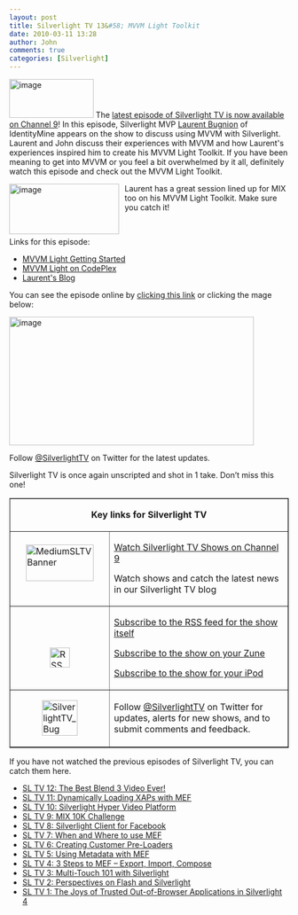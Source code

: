 ```yaml
---
layout: post
title: Silverlight TV 13&#58; MVVM Light Toolkit
date: 2010-03-11 13:28
author: John
comments: true
categories: [Silverlight]
---
```

<p><a href="http://channel9.msdn.com/shows/SilverlightTV/"><img title="image" border="0" alt="image" src="http://images.johnpapa.net/wp-content/uploads/files/media/image/WindowsLiveWriter/SilverlightTVEpisode005UsingMetadatawith_C5A0/image4.png" width="152" height="70" /></a> The <a href="http://channel9.msdn.com/shows/SilverlightTV/Silverlight-TV-13-MVVM-Light-Toolkit/">latest episode of Silverlight TV is now available on Channel 9</a>! In this episode, Silverlight MVP <a href="http://blog.galasoft.ch/">Laurent Bugnion</a> of IdentityMine appears on the show to discuss using MVVM with Silverlight. Laurent and John discuss their experiences with MVVM and how Laurent's experiences inspired him to create his MVVM Light Toolkit. If you have been meaning to get into MVVM or you feel a bit overwhelmed by it all, definitely watch this episode and check out the MVVM Light Toolkit. </p>  <p><a href="http://live.visitmix.com/MIX10/Sessions/EX14"><a href="http://live.visitmix.com/MIX10/Sessions/EX14"><img style="border-bottom: 0px; border-left: 0px; margin: 0px 10px 0px 0px; display: inline; border-top: 0px; border-right: 0px" title="image" border="0" alt="image" align="left" src="http://images.johnpapa.net/wp-content/uploads/files/media/image/WindowsLiveWriter/SilverlightTV13MVVMLightToolkit_9337/image_6.png" width="198" height="91" /></a>Laurent has a great session lined up for MIX</a> too on his MVVM Light Toolkit. Make sure you catch it!</p>  <p>&#160;</p>  <p>Links for this episode:</p>  <ul>   <p></p>    <li><a href="http://galasoft.ch/mvvm/getstarted">MVVM Light Getting Started</a> </li>    <li><a href="http://mvvmlight.codeplex.com">MVVM Light on CodePlex</a> </li>    <li><a href="http://blog.galasoft.ch/">Laurent's Blog</a></li>    <p></p> </ul>  <p>You can see the episode online by <a href="http://channel9.msdn.com/shows/SilverlightTV/Silverlight-TV-13-MVVM-Light-Toolkit/">clicking this link</a> or clicking the mage below:</p>  <p><a href="http://channel9.msdn.com/shows/SilverlightTV/Silverlight-TV-13-MVVM-Light-Toolkit/"><img style="border-bottom: 0px; border-left: 0px; display: inline; border-top: 0px; border-right: 0px" title="image" border="0" alt="image" src="http://images.johnpapa.net/wp-content/uploads/files/media/image/WindowsLiveWriter/SilverlightTV13MVVMLightToolkit_9337/image_3.png" width="441" height="232" /></a> </p>  <p>Follow <a href="http://www.twitter.com/SilverlightTV">@SilverlightTV</a> on Twitter for the latest updates.</p>  <p>Silverlight TV is once again unscripted and shot in 1 take. Don’t miss this one! </p>  <table border="1" cellspacing="0" cellpadding="5"><tbody>     <tr>       <td colspan="2">         <p align="center"><b>Key links for Silverlight TV</b></p>       </td>     </tr>      <tr>       <td width="162">         <p><a href="http://channel9.msdn.com/shows/SilverlightTV/"><img style="border-right-width: 0px; display: block; float: none; border-top-width: 0px; border-bottom-width: 0px; margin-left: auto; border-left-width: 0px; margin-right: auto" title="MediumSLTVBanner" border="0" alt="MediumSLTVBanner" src="http://images.johnpapa.net/wp-content/uploads/files/media/image/WindowsLiveWriter/3StepstoMEFSilverlightTVEpisode4_12BDA/MediumSLTVBanner_3.png" width="122" height="66" /></a>&#160;</p>       </td>        <td width="306">         <p><a href="http://channel9.msdn.com/shows/SilverlightTV/">Watch Silverlight TV Shows on Channel 9</a></p>          <p>Watch shows and catch the latest news in our Silverlight TV blog</p>       </td>     </tr>      <tr>       <td width="162">         <p>&#160;</p>          <p><a href="http://images.johnpapa.net/wp-content/uploads/files/media/image/WindowsLiveWriter/3StepstoMEFSilverlightTVEpisode4_12BDA/RSS_2.png"><img style="border-right-width: 0px; display: block; float: none; border-top-width: 0px; border-bottom-width: 0px; margin-left: auto; border-left-width: 0px; margin-right: auto" title="RSS" border="0" alt="RSS" src="http://images.johnpapa.net/wp-content/uploads/files/media/image/WindowsLiveWriter/3StepstoMEFSilverlightTVEpisode4_12BDA/RSS_thumb.png" width="36" height="36" /></a></p>       </td>        <td width="306">         <p><a href="http://channel9.msdn.com/shows/SilverlightTV/RSS/">Subscribe to the RSS feed for the show itself</a></p>          <p><a href="http://channel9.msdn.com/shows/SilverlightTV/feed/zune/">Subscribe to the show on your Zune</a></p>          <p><a href="http://channel9.msdn.com/shows/SilverlightTV/feed/ipod/">Subscribe to the show for your iPod</a></p>       </td>     </tr>      <tr>       <td width="162">         <p><a href="http://images.johnpapa.net/wp-content/uploads/files/media/image/WindowsLiveWriter/7f977e907c4d_EE29/SilverlightTV_Bug_2.png"><img style="border-right-width: 0px; display: block; float: none; border-top-width: 0px; border-bottom-width: 0px; margin-left: auto; border-left-width: 0px; margin-right: auto" title="SilverlightTV_Bug" border="0" alt="SilverlightTV_Bug" src="http://images.johnpapa.net/wp-content/uploads/files/media/image/WindowsLiveWriter/7f977e907c4d_EE29/SilverlightTV_Bug_thumb.png" width="64" height="64" /></a></p>       </td>        <td width="306">         <p>Follow <a href="http://www.twitter.com/SilverlightTV">@SilverlightTV</a> on Twitter for updates, alerts for new shows, and to submit comments and feedback.</p>       </td>     </tr>   </tbody></table>  <p></p>  <p></p>  <p>If you have not watched the previous episodes of Silverlight TV, you can catch them here.</p>  <ul>   <li><a href="http://channel9.msdn.com/shows/SilverlightTV/Silverlight-TV-12-The-Best-Blend-3-Video-Ever/">SL TV 12: The Best Blend 3 Video Ever!</a> </li>    <li><a href="http://channel9.msdn.com/shows/SilverlightTV/Silverlight-TV-11-Dynamically-Loading-XAPs-with-MEF/">SL TV 11: Dynamically Loading XAPs with MEF</a> </li>    <li><a href="http://channel9.msdn.com/shows/SilverlightTV/Silverlight-TV-10-Jesse-Liberty-Explains-the-Hyper-Video-Project/">SL TV 10: Silverlight Hyper Video Platform</a> </li>    <li><a href="http://channel9.msdn.com/shows/SilverlightTV/Silverlight-TV-9-MIX-10K-Challenge/">SL TV 9: MIX 10K Challenge</a> </li>    <li><a href="http://channel9.msdn.com/shows/SilverlightTV/Silverlight-TV-8-Inside-Look-at-the-Code-for-the-Silverlight-for-Facebook-App/">SL TV 8: Silverlight Client for Facebook</a> </li>    <li><a href="http://channel9.msdn.com/shows/SilverlightTV/Silverlight-TV-7-When-and-Where-to-use-MEF/">SL TV 7: When and Where to use MEF</a> </li>    <li><a href="http://channel9.msdn.com/shows/SilverlightTV/Silverlight-TV-Episode-6-Creating-Custom-Pre-Loaders/">SL TV 6: Creating Customer Pre-Loaders</a> </li>    <li><a href="http://channel9.msdn.com/shows/SilverlightTV/Silverlight-TV-Episode-5-Using-Metadata-with-MEF/">SL TV 5: Using Metadata with MEF</a> </li>    <li><a href="http://channel9.msdn.com/shows/SilverlightTV/Silverlight-TV-Episode-4-3-Steps-to-MEF-Export-Import-Compose/">SL TV 4: 3 Steps to MEF – Export, Import, Compose</a> </li>    <li><a href="http://channel9.msdn.com/shows/SilverlightTV/Silverlight-TV-Episode-3-Multi-Touch-101-with-Silverlight/">SL TV 3: Multi-Touch 101 with Silverlight</a> </li>    <li><a href="http://channel9.msdn.com/shows/SilverlightTV/Silverlight-TV-Episode-2-Perspectives-on-Flash-and-Silverlight/">SL TV 2: Perspectives on Flash and Silverlight</a> </li>    <li><a href="http://channel9.msdn.com/shows/SilverlightTV/Out-of-Browser-in-Silverlight-4-Silverlight-TV-Episode-1/">SL TV 1: The Joys of Trusted Out-of-Browser Applications in Silverlight 4</a> </li> </ul>

